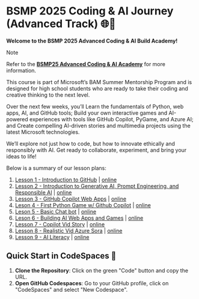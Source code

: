 # BSMP 2025 Coding & AI Journey (Advanced Track) 🌐🚀   <!-- {docsify-ignore-all} -->

**Welcome to the BSMP 2025 Advanced Coding & AI Build Academy!**

> [!NOTE]
> 
> Refer to the [**BSMP25 Advanced Coding & AI Academy**](https://bsmp-coders.github.io/#/2025/adv/lesson_summary) for more information.

This course is part of Microsoft’s BAM Summer Mentorship Program and is designed for high school students who are ready to take their coding and creative thinking to the next level.

Over the next few weeks, you’ll Learn the fundamentals of Python, web apps, AI, and GitHub tools; Build your own interactive games and AI-powered experiences with tools like GitHub Copilot, PyGame, and Azure AI; and Create compelling AI-driven stories and multimedia projects using the latest Microsoft technologies.

We’ll explore not just how to code, but how to innovate ethically and responsibly with AI. Get ready to collaborate, experiment, and bring your ideas to life!

Below is a summary of our lesson plans:

1. [Lesson 1 - Introduction to GitHub](/lesson1/) | [online](https://bsmp-coders.github.io/#/2025/adv/lesson1/lesson1)
2. [Lesson 2 - Introduction to Generative AI, Prompt Engineering, and Responsible AI](/lesson2/) | [online](https://bsmp-coders.github.io/#/2025/adv/lesson2/lesson2)
3. [Lesson 3 - GitHub Copilot Web Apps](/lesson3/) | [online](https://bsmp-coders.github.io/#/2025/adv/lesson3/lesson3)
4. [Leson 4 - ​​First Python Game w/ Github Copilot](/lesson4/) | [online](https://bsmp-coders.github.io/#/2025/adv/lesson4/lesson4)
5. [Leson 5 - Basic Chat bot](/lesson5/) | [online](https://bsmp-coders.github.io/#/2025/adv/lesson5/lesson5)
6. [Leson 6 - Building AI Web Apps and Games](/lesson6/) | [online](https://bsmp-coders.github.io/#/2025/adv/lesson6/lesson6) 
7. [Lesson 7 - Copilot Vid Story](/lesson7/) | [online](https://bsmp-coders.github.io/#/2025/adv/lesson7/lesson7) 
8. [Lesson 8 - Realistic Vid Azure Sora](/lesson8/) | [online](https://bsmp-coders.github.io/#/2025/adv/lesson8/lesson8)
9.  [Lesson 9 - AI Literacy](/lesson9/) | [online](https://bsmp-coders.github.io/#/2025/adv/lesson9/lesson9)



## Quick Start in CodeSpaces 🚀

1. **Clone the Repository**: Click on the green "Code" button and copy the URL.
2. **Open GitHub Codespaces**: Go to your GitHub profile, click on "CodeSpaces" and select "New Codespace".


